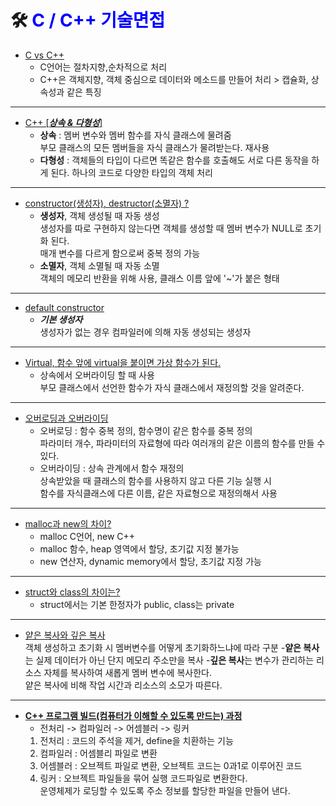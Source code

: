 # 🛠<span style="color:blue"> C / C++ 기술면접</span>
- <u>C vs C++</u>
    - C언어는 절차지향,순차적으로 처리
    - C++은 객체지향, 객체 중심으로 데이터와 메소드를 만들어 처리 > 캡슐화, 상속성과 같은 특징
---
- <u>C++ [***상속 & 다형성***]</u>
    - **상속** : 멤버 변수와 멤버 함수를 자식 클래스에 물려줌 <br> 부모 클래스의 모든 멤버들을 자식 클래스가 물려받는다. 재사용
    - **다형성** : 객체들의 타입이 다르면 똑같은 함수를 호출해도 서로 다른 동작을 하게 된다. 하나의 코드로 다양한 타입의 객체 처리
---
- <u>constructor(생성자), destructor(소멸자) ?</u>
    - **생성자**, 객체 생성될 때 자동 생성<br>생성자를 따로 구현하지 않는다면 객체를 생성할 때 멤버 변수가 NULL로 초기화 된다.<br> 매개 변수를 다르게 함으로써 중복 정의 가능 
    - **소멸자**, 객체 소멸될 때 자동 소멸<bR> 객체의 메모리 반환을 위해 사용, 클래스 이름 앞에 '~'가 붙은 형태
---
- <u>default constructor</u>
    - ***기본 생성자*** <br> 생성자가 없는 경우 컴파일러에 의해 자동 생성되는 생성자
---
- <u>Virtual, 함수 앞에 virtual을 붙이면 가상 함수가 된다.</u>
    - 상속에서 오버라이딩 할 때 사용<br>부모 클래스에서 선언한 함수가 자식 클래스에서 재정의할 것을 알려준다.
---
- <u>오버로딩과 오버라이딩</u>
    - 오버로딩 : 함수 중복 정의, 함수명이 같은 함수를 중복 정의<br>파라미터 개수, 파라미터의 자료형에 따라 여러개의 같은 이름의 함수를 만들 수 있다.
    - 오버라이딩 : 상속 관계에서 함수 재정의<br>상속받았을 때 클래스의 함수를 사용하지 않고 다른 기능 실행 시<br>함수를 자식클래스에 다른 이름, 같은 자료형으로 재정의해서 사용
---
- <u>malloc과 new의 차이?</u>
    - malloc C언어, new C++
    - malloc 함수, heap 영역에서 할당, 초기값 지정 불가능
    - new 연산자, dynamic memory에서 할당, 초기값 지정 가능
---
- <u>struct와 class의 차이는?</u>
    - struct에서는 기본 한정자가 public, class는 private
---
- <u>얕은 복사와 깊은 복사</u><br>객체 생성하고 초기화 시 멤버변수를 어떻게 초기화하느냐에 따라 구분
    -**얕은 복사**는 실제 데이터가 아닌 단지 메모리 주소만을 복사
    -**깊은 복사**는 변수가 관리하는 리소스 자체를 복사하여 새롭게 멤버 변수에 복사한다. <br>얕은 복사에 비해 작업 시간과 리소스의 소모가 따른다.
---
- <u>**C++ 프로그램 빌드(컴퓨터가 이해할 수 있도록 만드는) 과정**</u>
    - 전처리 -> 컴파일러 -> 어셈블러 -> 링커 
    1. 전처리 : 코드의 주석을 제거, define을 치환하는 기능
    2. 컴파일러 : 어셈블리 파일로 변환
    3. 어셈블러 : 오브젝트 파일로 변환, 오브젝트 코드는 0과1로 이루어진 코드
    4. 링커 : 오브젝트 파일들을 묶어 실행 코드파일로 변환한다.<br>운영체제가 로딩할 수 있도록 주소 정보를 할당한 파일을 만들어 낸다.<br>